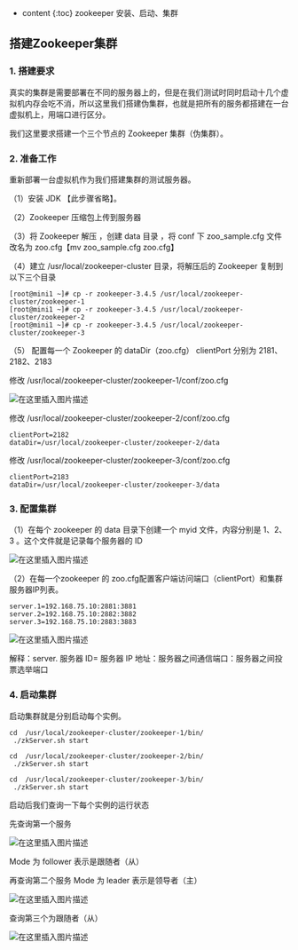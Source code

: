 * content
{:toc}
zookeeper 安装、启动、集群

## 搭建Zookeeper集群

### 1. 搭建要求
真实的集群是需要部署在不同的服务器上的，但是在我们测试时同时启动十几个虚拟机内存会吃不消，所以这里我们搭建伪集群，也就是把所有的服务都搭建在一台虚拟机上，用端口进行区分。

我们这里要求搭建一个三个节点的 Zookeeper 集群（伪集群）。

### 2. 准备工作
重新部署一台虚拟机作为我们搭建集群的测试服务器。

（1）安装 JDK  【此步骤省略】。

（2）Zookeeper 压缩包上传到服务器

（3）将 Zookeeper 解压 ，创建 data 目录 ，将 conf 下 zoo_sample.cfg 文件改名为 zoo.cfg【mv zoo_sample.cfg zoo.cfg】

（4）建立 /usr/local/zookeeper-cluster 目录，将解压后的 Zookeeper 复制到以下三个目录
```
[root@mini1 ~]# cp -r zookeeper-3.4.5 /usr/local/zookeeper-cluster/zookeeper-1
[root@mini1 ~]# cp -r zookeeper-3.4.5 /usr/local/zookeeper-cluster/zookeeper-2
[root@mini1 ~]# cp -r zookeeper-3.4.5 /usr/local/zookeeper-cluster/zookeeper-3
```
（5） 配置每一个 Zookeeper 的 dataDir（zoo.cfg） clientPort 分别为 2181、2182、2183

修改 /usr/local/zookeeper-cluster/zookeeper-1/conf/zoo.cfg

![在这里插入图片描述](https://github.com/wangfei910/wangfei910.github.io/raw/master/_pic/Zookeeper/1.png)

修改 /usr/local/zookeeper-cluster/zookeeper-2/conf/zoo.cfg
```
clientPort=2182
dataDir=/usr/local/zookeeper-cluster/zookeeper-2/data
```
修改 /usr/local/zookeeper-cluster/zookeeper-3/conf/zoo.cfg
```
clientPort=2183
dataDir=/usr/local/zookeeper-cluster/zookeeper-3/data
```

### 3. 配置集群

（1）在每个 zookeeper 的 data 目录下创建一个 myid 文件，内容分别是 1、2、3 。这个文件就是记录每个服务器的 ID

 ![在这里插入图片描述](https://github.com/wangfei910/wangfei910.github.io/raw/master/_pic/Zookeeper/2.png)
 
（2）在每一个zookeeper 的 zoo.cfg配置客户端访问端口（clientPort）和集群服务器IP列表。
```
server.1=192.168.75.10:2881:3881
server.2=192.168.75.10:2882:3882
server.3=192.168.75.10:2883:3883
```

![在这里插入图片描述](https://github.com/wangfei910/wangfei910.github.io/raw/master/_pic/Zookeeper/3.png)

解释：server. 服务器 ID= 服务器 IP 地址：服务器之间通信端口：服务器之间投票选举端口

### 4. 启动集群
启动集群就是分别启动每个实例。

```
cd  /usr/local/zookeeper-cluster/zookeeper-1/bin/
 ./zkServer.sh start

cd  /usr/local/zookeeper-cluster/zookeeper-2/bin/
 ./zkServer.sh start

cd  /usr/local/zookeeper-cluster/zookeeper-3/bin/
 ./zkServer.sh start
```
启动后我们查询一下每个实例的运行状态

先查询第一个服务

![在这里插入图片描述](https://github.com/wangfei910/wangfei910.github.io/raw/master/_pic/Zookeeper/4.png)

Mode 为 follower 表示是跟随者（从）

再查询第二个服务 Mode 为 leader 表示是领导者（主）

![在这里插入图片描述](https://github.com/wangfei910/wangfei910.github.io/raw/master/_pic/Zookeeper/5.png)

查询第三个为跟随者（从）

![在这里插入图片描述](https://github.com/wangfei910/wangfei910.github.io/raw/master/_pic/Zookeeper/6.png)
